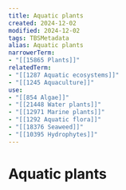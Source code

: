 ```yaml
---
title: Aquatic plants
created: 2024-12-02
modified: 2024-12-02
tags: TBSMetadata
alias: Aquatic plants
narrowerTerm:
- "[[15865 Plants]]"
relatedTerm:
- "[[1287 Aquatic ecosystems]]"
- "[[1245 Aquaculture]]"
use:
- "[[854 Algae]]"
- "[[21448 Water plants]]"
- "[[12971 Marine plants]]"
- "[[1292 Aquatic flora]]"
- "[[18376 Seaweed]]"
- "[[10395 Hydrophytes]]"
---
```

# Aquatic plants
